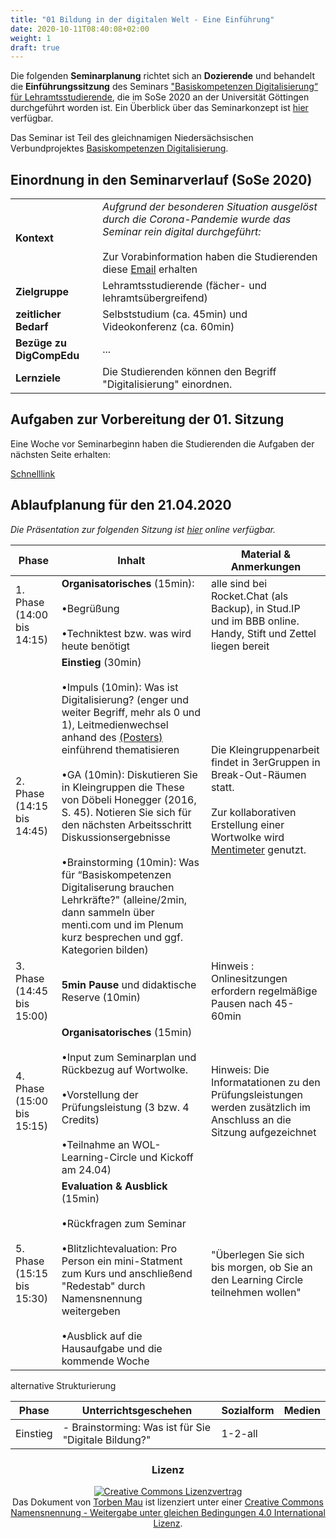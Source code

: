 ```yaml
---
title: "01 Bildung in der digitalen Welt - Eine Einführung"
date: 2020-10-11T08:40:08+02:00
weight: 1
draft: true
---
```


Die folgenden **Seminarplanung** richtet sich an **Dozierende** und behandelt die **Einführungssitzung** des  Seminars ["Basiskompetenzen Digitalisierung“ für Lehramtsstudierende](https://univz.uni-goettingen.de/qisserver/rds?state=verpublish&status=init&vmfile=no&moduleCall=webInfo&publishConfFile=webInfo&publishSubDir=veranstaltung&veranstaltung.veranstid=262605), die im SoSe 2020 an der Universität Göttingen durchgeführt worden ist.
Ein Überblick über das Seminarkonzept ist [hier](https://pad.gwdg.de/s/H1Pr8M4hB#) verfügbar.

Das Seminar ist Teil des gleichnamigen Niedersächsischen Verbundprojektes [Basiskompetenzen Digitalisierung](https://www.lehrerbildungsverbund-niedersachsen.de/index.php?s=ProjektBasiskompetenzenDigitalisierung).


## Einordnung in den Seminarverlauf (SoSe 2020)

|||
| -------- | -------- |
| **Kontext**     |  *Aufgrund der besonderen Situation ausgelöst durch die Corona-Pandemie wurde das Seminar rein digital durchgeführt:*  <br></br>  Zur Vorabinformation haben die Studierenden diese  <a href="https://docs.google.com/document/d/1ytJLBmvdGgSY2dAN3dKL4JfPaGXM4A2dzzqLTAYqhmI/edit#heading=h.l3l3f69hx6c6">Email</a> erhalten  |
| **Zielgruppe** |Lehramtsstudierende (fächer- und lehramtsübergreifend) |
| **zeitlicher Bedarf** | Selbststudium (ca. 45min) und Videokonferenz (ca. 60min) |
| **Bezüge zu DigCompEdu** | ... |
| **Lernziele** | Die Studierenden können den Begriff "Digitalisierung" einordnen.


## Aufgaben zur Vorbereitung der 01. Sitzung



Eine Woche vor Seminarbeginn haben die Studierenden die Aufgaben der nächsten Seite erhalten:

 [Schnelllink](https://lehrerbildung.github.io/die_lehrveranstaltung_basiskompetenzen_digitalisierung/session1/session1_aufgaben/)


## Ablaufplanung für den 21.04.2020

*Die Präsentation zur folgenden Sitzung ist [hier](https://github.com/Lehrerbildung/Lehrerbildung.github.io/blob/master/GenutzteBilder/SessionFolien/01%20-%20%23BKD2020%20-%20Einf%C3%BChrung.pdf) online verfügbar.*

| Phase | Inhalt |  Material & Anmerkungen |
| -------- | -------- | -------- |
| 1. Phase (14:00 bis 14:15)|<b>Organisatorisches </b>(15min):<br></br> •Begrüßung <br></br> •Techniktest bzw. was wird heute benötigt | alle sind bei Rocket.Chat (als Backup), in Stud.IP und im BBB online. Handy, Stift und Zettel liegen bereit
|2. Phase (14:15 bis 14:45)|<b>Einstieg</b> (30min)<br></br> •Impuls (10min): Was ist Digitalisierung? (enger und weiter Begriff, mehr als 0 und 1), Leitmedienwechsel anhand des <a href="http://mehrals0und1.ch/pub/Digital/Poster/a3-poster-der-digitale-leitmedienwechsel-und-die-schule.pdf">(Posters)</a> einführend thematisieren <br></br> •GA (10min): Diskutieren Sie in Kleingruppen  die These von Döbeli Honegger (2016, S. 45). Notieren Sie sich  für den nächsten Arbeitsschritt Diskussionsergebnisse <br></br> •Brainstorming (10min): Was für  “Basiskompetenzen Digitaliserung brauchen Lehrkräfte?" (alleine/2min, dann sammeln über menti.com und im Plenum kurz besprechen und ggf. Kategorien bilden)|Die Kleingruppenarbeit findet in 3erGruppen in Break-Out-Räumen statt. <br></br>Zur kollaborativen Erstellung einer Wortwolke wird <a href="https://www.mentimeter.com">Mentimeter</a> genutzt.  <br></br>
|3. Phase (14:45 bis 15:00)|<b>5min Pause</b> und didaktische Reserve (10min)| Hinweis : Onlinesitzungen erfordern regelmäßige Pausen nach 45-60min
|4. Phase (15:00 bis 15:15)|<b>Organisatorisches</b> (15min)<br></br> •Input zum Seminarplan und Rückbezug auf Wortwolke.<br></br> •Vorstellung der Prüfungsleistung (3  bzw. 4 Credits)<br></br> •Teilnahme an WOL-Learning-Circle und Kickoff am 24.04)|Hinweis: Die Informatationen zu den Prüfungsleistungen werden zusätzlich im Anschluss an die Sitzung aufgezeichnet
|5. Phase (15:15 bis 15:30)|<b>Evaluation & Ausblick</b> (15min)<br></br> •Rückfragen zum Seminar<br></br> •Blitzlichtevaluation: Pro Person ein mini-Statment zum Kurs und anschließend "Redestab" durch Namensnennung weitergeben<br></br> •Ausblick auf die Hausaufgabe und die kommende Woche|"Überlegen Sie sich bis morgen, ob Sie an den Learning Circle teilnehmen wollen"


alternative Strukturierung  

Phase | Unterrichtsgeschehen | Sozialform | Medien    
-------- | -------- | -------- | --------   
Einstieg | - Brainstorming: Was ist für Sie "Digitale Bildung?"  | 1-2-all

<center>

### Lizenz


<a rel="license" href="http://creativecommons.org/licenses/by-sa/4.0/"><img alt="Creative Commons Lizenzvertrag" style="border-width:0" src="https://i.creativecommons.org/l/by-sa/4.0/88x31.png" /></a><br /><span xmlns:dct="http://purl.org/dc/terms/" property="dct:title">Das Dokument</span> von <span xmlns:cc="http://creativecommons.org/ns#" property="cc:attributionName">[Torben Mau](https://twitter.com/torbenmau)</span> ist lizenziert unter einer <a rel="license" href="http://creativecommons.org/licenses/by-sa/4.0/">Creative Commons Namensnennung - Weitergabe unter gleichen Bedingungen 4.0 International Lizenz</a>.

</center>
